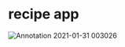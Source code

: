 # recipe app
![Annotation 2021-01-31 003026](https://user-images.githubusercontent.com/64266026/106364794-dfa15c80-635b-11eb-88cf-87143b0a149f.png)
